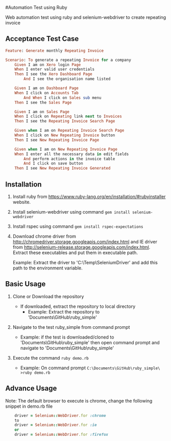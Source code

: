 #Automation Test using Ruby

Web automation test using ruby and selenium-webdriver to create repeating invoice

## Acceptance Test Case

```ruby
Feature: Generate monthly Repeating Invoice

Scenario: To generate a repeating Invoice for a company
	Given I am on Xero login Page
	When I enter valid user credentials
	Then I see the Xero Dashboard Page
		And I see the organisation name listed

	Given I am on Dashboard Page
	When I click on Accounts Tab
		And When I click on Sales sub menu
	Then I see the Sales Page

	Given I am on Sales Page
	When I click on Repeating link next to Invoices
	Then I see the Repeating Invoice Search Page

	Given when I am on Repeating Invoice Search Page
	When I click on New Repeating Invoice button
	Then I see New Repeating Invoice Page

	Given when I am on New Repeating Invoice Page
	When I enter all the necessary data in edit fields
		And perform actions in the invoice table
		And I click on save button
	Then I see New Repeating Invoice Generated
```

## Installation
1. Install ruby from https://www.ruby-lang.org/en/installation/#rubyinstaller website.
2. Install selenium-webdriver using command ```gem install selenium-webdriver```
3. Install rspec using command ```gem install rspec-expectations```
4. Download chrome driver from http://chromedriver.storage.googleapis.com/index.html and IE driver from http://selenium-release.storage.googleapis.com/index.html. Extract these executables and put them in executable path.

   Example: Extract the driver to 'C:\Temp\SeleniumDriver\' and add this path to the environment variable.

## Basic Usage
1. Clone or Download the repository
   - If downloaded, extract the repository to local directory
     * Example: Extract the repository to 'Documents\GitHub\ruby_simple'

2. Navigate to the test ruby_simple from command prompt
   * Example: if the test is downloaded/cloned to 'Documents\GitHub\ruby_simple' then open command prompt and navigate to 'Documents\GitHub\ruby_simple'
3. Execute the command ```ruby demo.rb```
   - Example: On command prompt ```C:\Documents\GitHub\ruby_simple\ >ruby demo.rb```
   
## Advance Usage
Note: The default browser to execute is chrome, change the following snippet in demo.rb file
```ruby
	driver = Selenium::WebDriver.for :chrome
	to 
	driver = Selenium::WebDriver.for :ie
	or
	driver = Selenium::WebDriver.for :firefox
```
